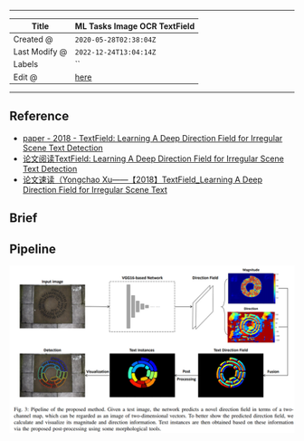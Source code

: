 -----

| Title         | ML Tasks Image OCR TextField                          |
| ------------- | ----------------------------------------------------- |
| Created @     | `2020-05-28T02:38:04Z`                                |
| Last Modify @ | `2022-12-24T13:04:14Z`                                |
| Labels        | \`\`                                                  |
| Edit @        | [here](https://github.com/junxnone/aiwiki/issues/194) |

-----

## Reference

  - [paper - 2018 - TextField: Learning A Deep Direction Field for
    Irregular Scene Text
    Detection](https://arxiv.org/pdf/1812.01393.pdf)
  - [论文阅读TextField: Learning A Deep Direction Field for Irregular Scene
    Text
    Detection](https://blog.csdn.net/weixin_42367386/article/details/89838941)
  - [论文速读（Yongchao Xu——【2018】TextField\_Learning A Deep Direction Field
    for Irregular Scene
    Text](https://www.cnblogs.com/lillylin/p/10408573.html)

## Brief

## Pipeline

![image](media/b9b19b5bf665c609d878969c144ccf386c738866.png)
